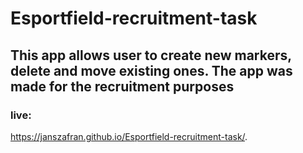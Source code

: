 # Esportfield-recruitment-task


## This app allows user to create new markers, delete and move existing ones. The app was made for the recruitment purposes

### live:

https://janszafran.github.io/Esportfield-recruitment-task/.
